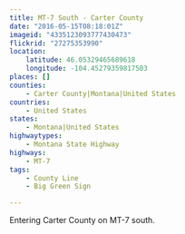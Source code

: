 ```yaml
---
title: MT-7 South - Carter County
date: "2016-05-15T08:18:01Z"
imageid: "4335123093777430473"
flickrid: "27275353990"
location:
    latitude: 46.05329465689618
    longitude: -104.45279359817503
places: []
counties:
    - Carter County|Montana|United States
countries:
    - United States
states:
    - Montana|United States
highwaytypes:
    - Montana State Highway
highways:
    - MT-7
tags:
    - County Line
    - Big Green Sign

---
```

Entering Carter County on MT-7 south.
